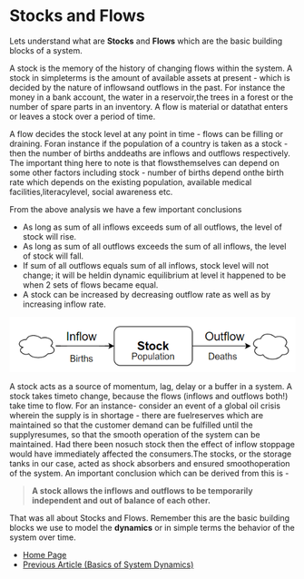 # Stocks and Flows

Lets understand what are **Stocks** and **Flows** which are the basic building blocks of a system.

A stock is the memory of the history of changing flows within the system.  A stock in simpleterms is the amount of available assets at present - which is decided by the nature of inflowsand outflows in the past.  For instance the money in a bank account, the water in a reservoir,the trees in a forest or the number of spare parts in an inventory.  A flow is material or datathat enters or leaves a stock over a period of time.

A  flow  decides  the  stock  level  at  any  point  in  time  -  flows  can  be  filling  or  draining.   Foran instance if the population of a country is taken as a stock - then the number of births anddeaths are inflows and outflows respectively.  The important thing here to note is that flowsthemselves can depend on some other factors including stock - number of births depend onthe birth rate which depends on the existing population, available medical facilities,literacylevel, social awareness etc.

From the above analysis we have a few important conclusions
- As long as sum of all inflows exceeds sum of all outflows, the level of stock will rise.
- As long as sum of all outflows exceeds the sum of all inflows, the level of stock will fall.
- If sum of all outflows equals sum of all inflows, stock level will not change; it will be heldin dynamic equilibrium at level it happened to be when 2 sets of flows became equal.
- A stock can be increased by decreasing outflow rate as well as by increasing inflow rate.

<img src=https://github.com/sohamphanseiitb/Think-in-Systems/blob/gh-pages/assets/system-dynamics/stock_flow.PNG> </img>

A stock acts as a source of momentum, lag, delay or a buffer in a system.  A stock takes timeto change, because the flows (inflows and outflows both!)  take time to flow.  For an instance-  consider  an  event  of  a  global  oil  crisis  wherein  the  supply  is  in  shortage  -  there  are  fuelreserves which are maintained so that the customer demand can be fulfilled until the supplyresumes, so that the smooth operation of the system can be maintained.  Had there been nosuch stock then the effect of inflow stoppage would have immediately affected the consumers.The stocks, or the storage tanks in our case, acted as shock absorbers and ensured smoothoperation of the system.  An important conclusion which can be derived from this is -

> **A stock allows the inflows and outflows to be temporarily independent and out of balance of each other.**

That was all about Stocks and Flows. Remember this are the basic building blocks we use to model the **dynamics** or in simple terms the behavior of the system over time. 

- [ Home Page](https://github.com/sohamphanseiitb/Think-in-Systems/blob/gh-pages/index.md)
- [Previous Article (Basics of System Dynamics)](https://github.com/sohamphanseiitb/Think-in-Systems/blob/gh-pages/Systems_Theory/system-dynamics-basics.md)
<!-- > [>> Next Article]()-->


